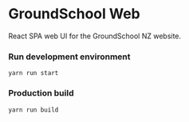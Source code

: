 # GroundSchool Web

React SPA web UI for the GroundSchool NZ website.

### Run development environment

`yarn run start`

### Production build

`yarn run build`
